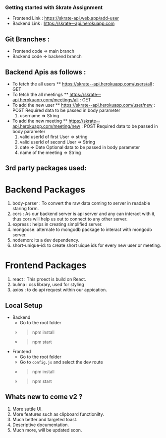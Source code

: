 ### Getting started with Skrate Assignment

- Frontend Link : https://skrate-api.web.app/add-user
- Backend Link : https://skrate--api.herokuapp.com

## Git Branches :

- Frontend code => main branch
- Backend code  => backend branch

## Backend Apis as follows :

- To fetch the all users
  ** https://skrate--api.herokuapp.com/users/all : GET
- To fetch the all meetings
  ** https://skrate--api.herokuapp.com/meetings/all : GET
- To add the new user
  ** https://skrate--api.herokuapp.com/user/new : POST
  Required data to be passed in body parameter
  1. username => String 
- To add the new meeting 
  ** https://skrate--api.herokuapp.com/meeting/new : POST
  Required data to be passed in body parameter
  1. valid userId of first User => string
  2. valid userId of second User => String
  3. date => Date
  Optional data to be passed in body parameter
  1. name of the meeting => String

## 3rd party packages used:

#  Backend Packages
1. body-parser : To convert the raw data coming to server in readable staring form.
2. cors : As our backend server is api server and any can interact with it, thus cors will help us out to connect to any other server.
3. express : helps in creating simplified server.
4. mongoose: alternate to mongodb package to interact with mongodb server.
5. nodemon: its a dev dependency. 
6. short-unique-id: to create short uique ids for every new user or meeting.

# Frontend Packages
1. react : This proect is build on React.
2. bulma : css library, used for styling
3. axios : to do api request within our appication.

##  Local Setup 

- Backend 
  -  Go to the root folder
  - > npm install
  - > npm start
- Frontend
  - Go to the root folder
  - Go to `config.js` and select the dev route
  - > npm install
  - > npm start

## Whats new to come v2 ?
1. More suttle UI.
2. More features such as clipboard functionilty. 
3. Much better and targeted toast.
5. Descriptive documentation. 
4. Much more, will be updated soon.


